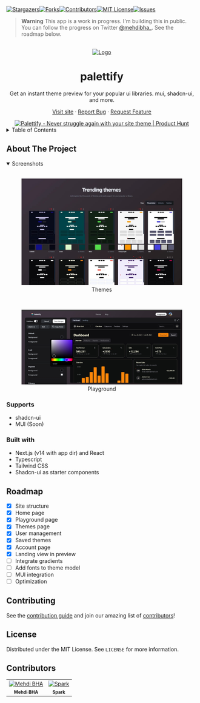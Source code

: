 [![Stargazers][stars-shield]][stars-url][![Forks][forks-shield]][forks-url][![Contributors][contributors-shield]][contributors-url][![MIT License][license-shield]][license-url][![Issues][issues-shield]][issues-url]

> **Warning**
> This app is a work in progress. I'm building this in public. You can follow the progress on Twitter [@mehdibha\_](https://twitter.com/mehdibha_).
> See the roadmap below.

<br/>
<div align="center">
  <a href="https://github.com/mehdibha/palettify">
    <img src="https://palettify.co/images/logo.png" alt="Logo" width="80" height="80">
  </a>
  <h1 align="center">palettify</h1>
  <p align="center">
    Get an instant theme preview for your popular ui libraries. mui, shadcn-ui, and more.
  </p>
  <p>
    
   <a href="https://palettify.co">Visit site</a>
    ·
    <a href="https://github.com/mehdibha/palettify/issues">Report Bug</a>
    ·
    <a href="https://github.com/mehdibha/palettify/issues">Request Feature</a>
  </p>
  <a href="https://www.producthunt.com/posts/palettify?utm_source=badge-featured&utm_medium=badge&utm_souce=badge-palettify" target="_blank"><img src="https://api.producthunt.com/widgets/embed-image/v1/featured.svg?post_id=434268&theme=light" alt="Palettify - Never&#0032;struggle&#0032;again&#0032;with&#0032;your&#0032;site&#0032;theme | Product Hunt" style="width: 250px; height: 54px;" width="250" height="54" /></a>
</div>

<details>
  <summary>Table of Contents</summary>
  <ol>
    <li><a href="#about-the-project">About The Project</a>
      <ul>
        <li><a href="#features">Features</a></li>
        <li><a href="#built-with">Built With</a></li>
      </ul>
    </li>
    <li><a href="#getting-started">Getting Started</a></li>
    <li><a href="#roadmap">Roadmap</a></li>
    <li><a href="#sites-using-notionfolio">Sites using palettify</a></li>
    <li><a href="#contributing">Contributing</a></li>
    <li><a href="#license">License</a></li>
    <li><a href="#contributors">Contributors</a></li>
  </ol>
</details>

<!-- ABOUT THE PROJECT -->

## About The Project

<details open>
  <summary>Screenshots</summary>
  <br>
  <div align="center">
    <figure>
      <img src="/images/themes.jpg" alt="Palettify themes" width="600">
      <div>
        <figcaption>Themes</figcaption>
      </div>
    </figure>
    <br>
    <figure>
      <img src="/images/playground.jpg" alt="Palettify playground" width="600">
      <div>
        <figcaption>Playground</figcaption>
      </div>
    </figure>
  </div>
</details>

### Supports

- shadcn-ui
- MUI (Soon)

### Built with

- Next.js (v14 with app dir) and React
- Typescript
- Tailwind CSS
- Shadcn-ui as starter components

## Roadmap

- [x] Site structure
- [x] Home page
- [x] Playground page
- [x] Themes page
- [x] User management
- [x] Saved themes
- [x] Account page
- [x] Landing view in preview
- [ ] Integrate gradients
- [ ] Add fonts to theme model
- [ ] MUI integration
- [ ] Optimization

<!-- CONTRIBUTING -->

## Contributing

See the [contribution guide](CONTRIBUTING.md) and join our amazing list of [contributors](https://github.com/mehdibha/palettify/graphs/contributors)!

<!-- LICENSE -->

## License

Distributed under the MIT License. See `LICENSE` for more information.

## Contributors

<table><tr align="left">
  <td align="center"><a href="https://github.com/mehdibha"><img src="https://github.com/mehdibha.png" width="64px;"alt="Mehdi BHA"/><br/><sub><b>Mehdi BHA</b></sub></a></td>
  <td align="center"><a href="https://github.com/spa5k"><img src="https://github.com/spa5k.png" width="64px;"alt="Spark"/><br/><sub><b>Spark</b></sub></a></td>
</tr></table>

[contributors-shield]: https://img.shields.io/github/contributors/mehdibha/palettify.svg?style=for-the-badge
[contributors-url]: https://github.com/mehdibha/palettify/graphs/contributors
[forks-shield]: https://img.shields.io/github/forks/mehdibha/palettify.svg?style=for-the-badge
[forks-url]: https://github.com/mehdibha/palettify.svg/network/members
[stars-shield]: https://img.shields.io/github/stars/mehdibha/palettify.svg?style=for-the-badge
[stars-url]: https://github.com/mehdibha/palettify.svg/stargazers
[issues-shield]: https://img.shields.io/github/issues/mehdibha/palettify.svg?style=for-the-badge
[issues-url]: https://github.com/mehdibha/palettify.svg/issues
[license-shield]: https://img.shields.io/github/license/mehdibha/palettify.svg?style=for-the-badge
[license-url]: https://github.com/mehdibha/palettify.svg/blob/master/LICENSE.txt

